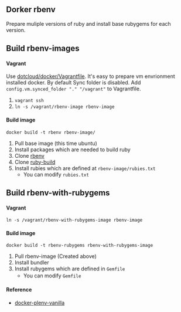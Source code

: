 ## Dorker rbenv

Prepare muliple versions of ruby and install base rubygems for each version. 

## Build rbenv-images

#### Vagrant

Use [dotcloud/docker/Vagrantfile](https://github.com/dotcloud/docker/blob/master/Vagrantfile). It's easy to prepare vm envrionment installed docker. By default Sync folder is disabled. Add `config.vm.synced_folder "." "/vagrant"` to Vagrantfile.

1. `vagrant ssh`
1. `ln -s /vagrant/rbenv-image rbenv-image`

#### Build image

```
docker build -t rbenv rbenv-image/
```

1. Pull base image (this time ubuntu)
1. Install packages which are needed to build ruby
1. Clone [rbenv]()
1. Clone [ruby-build]()
1. Install rubies which are defined at `rbenv-image/rubies.txt`
    - You can modify `rubies.txt`
    
## Build rbenv-with-rubygems

#### Vagrant

```
ln -s /vagrant/rbenv-with-rubygems-image rbenv-image
```

#### Build image

```
docker build -t rbenv-rubygems rbenv-with-rubygems-image
```

1. Pull rbenv-image (Created above)
1. Install bundler
1. Install rubygems which are defined in `Gemfile`
    - You can modify `Gemfile`　

#### Reference

- [docker-plenv-vanilla](https://github.com/miyagawa/docker-plenv-vanilla)
